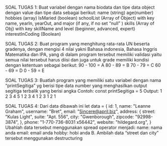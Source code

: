 SOAL TUGAS 1:
Buat variabel dengan nama biodata dan tipe
data object dengan value dan tipe data sebagai
berikut:
name (string)
age(number)
hobbies (array)
IsMaried (boolean)
schoolList (Array of Object) with key name,
yearIn, yearOut, and major (if any, if no set
“null” )
skills (Array of Obj) with key skillName and
level (beginner, advanced, expert)
interestInCoding (Boolean)

SOAL TUGAS 2:
Buat program yang menghitung rata-rata UN
beserta gradenya, dengan mengisi 4 nilai yakni
Bahasa indonesia, Bahasa Inggris Matematika
dan IPA, yang di dalam program tersebut
memiliki validasi yaitu semua nilai tersebut
harus diisi dan juga untuk grade memiliki
kondisi dengan ketentuan sebagai berikut:
90 - 100 = A
80 - 89 = B
70 - 79 = C
60 - 69 = D
0 - 59 = E

SOAL TUGAS 3:
Buatlah program yang memiliki satu variabel
dengan nama “printSegitiga” yg berisi tipe data
number yang menghasilkan output segitiga
terbalik yang berisi angka
Contoh:
const printSegitiga = 5
Output:
1 2 3 4 5
1 2 3 4
1 2 3
1 2
1

SOAL TUGAS 4:
Dari data dibawah ini
let data = {
id: 1,
name: "Leanne Graham",
username: "Bret",
email: "Sincere@april.biz",
address:
{
street: "Kulas Light",
suite: "Apt. 556",
city: "Gwenborough",
zipcode: "92998-3874",
},
phone: "1-770-736-8031 x56442",
website: "hildegard.org",
}
Ubahlah data tersebut menggunakan spread
operator menjadi:
name: nama anda
email: email anda
hobby: hobi anda
B.
Ambilah data “street dan city” tersebut
menggunakan destructuring
